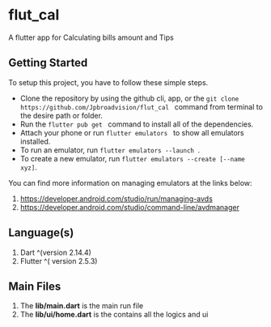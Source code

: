 # flut_cal

A flutter app for Calculating bills amount and Tips

## Getting Started

To setup this project, you have to follow these simple steps.
<ul>
<li> Clone the repository by using the github cli, app, or the <code>git clone https://github.com/Jpbroadvision/flut_cal </code> command from terminal to the desire path or folder.</li>
<li>Run the <code>flutter pub get </code> command to install all of the dependencies.</li>
<li>Attach your phone or run <code>flutter emulators </code> to show all emulators installed.</li>
<li>To run an emulator, run <code>flutter emulators --launch <emulator id></code>.</li>
<li>To create a new emulator, run <code>flutter emulators --create [--name xyz]</code>.</li>
</ul>

You can find more information on managing emulators at the links below:
  1. https://developer.android.com/studio/run/managing-avds
  2. https://developer.android.com/studio/command-line/avdmanager

## Language(s)
1. Dart ^(version 2.14.4) 
2. Flutter ^( version 2.5.3)

## Main Files
1. The **lib/main.dart** is the main run file
2. The **lib/ui/home.dart** is the contains all the logics and ui



